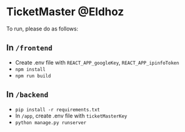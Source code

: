# TicketMaster @Eldhoz

To run, please do as follows:

## In `/frontend`
- Create .env file with `REACT_APP_googleKey`, `REACT_APP_ipinfoToken` <br/>
- `npm install` <br/>
- `npm run build` <br/>

## In `/backend`
- `pip install -r requirements.txt` <br/>
- In `/app`, create .env file with `ticketMasterKey` <br/>
- `python manage.py runserver`
